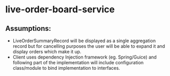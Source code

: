 # live-order-board-service

## Assumptions: 
* LiveOrderSummaryRecord will be displayed as a single aggregation record but for cancelling purposes the user will be able to expand it and display orders which make it up.
* Client uses dependency Injection framework (eg. Spring/Guice) and following part of the implementation will include configuration class/module to bind implementation to interfaces.